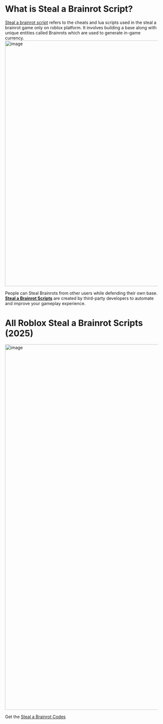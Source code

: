 # What is Steal a Brainrot Script?
[Steal a brainrot script](https://steal-a-brainrot-script.com/) refers to the cheats and lua scripts used in the steal a brainrot game only on roblox platform. 
It involves building a base along with unique entities called Brainrots which are used to generate in-game currency. 
<img width="2514" height="808" alt="image" src="https://github.com/user-attachments/assets/b256aae9-3f6e-478f-9b7f-037ca01c7fa1" />

People can Steal Brainrots from other users while defending their own base. 
**[Steal a Brainrot Scripts](https://steal-a-brainrot-script.com/)** are created by third-party developers to automate and improve your gameplay experience.

# All Roblox Steal a Brainrot Scripts (2025)
<img width="2364" height="1202" alt="image" src="https://github.com/user-attachments/assets/546cfcab-6a94-4ee2-ae53-0c3f258c7b28" />

Get the [Steal a Brainrot Codes
](https://stealabrainrotcodes.com/)
